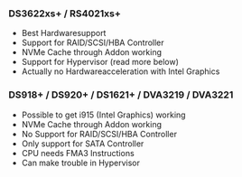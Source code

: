 ### DS3622xs+ / RS4021xs+
  - Best Hardwaresupport
  - Support for RAID/SCSI/HBA Controller
  - NVMe Cache through Addon working
  - Support for Hypervisor (read more below)
  - Actually no Hardwareacceleration with Intel Graphics

### DS918+ / DS920+ / DS1621+ / DVA3219 / DVA3221
  - Possible to get i915 (Intel Graphics) working
  - NVMe Cache through Addon working
  - No Support for RAID/SCSI/HBA Controller
  - Only support for SATA Controller
  - CPU needs FMA3 Instructions
  - Can make trouble in Hypervisor